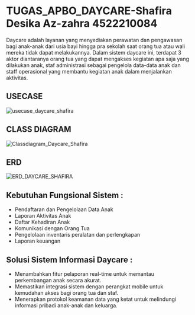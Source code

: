 # TUGAS_APBO_DAYCARE-Shafira Desika Az-zahra 4522210084
Daycare adalah layanan yang menyediakan perawatan dan pengawasan bagi anak-anak dari usia bayi hingga pra sekolah saat orang tua atau wali mereka tidak dapat melakukannya. Dalam sistem daycare ini, terdapat 3 aktor diantaranya orang tua yang dapat mengakses kegiatan apa saja yang dilakukan anak, staf administrasi sebagai pengelola data-data anak dan staff operasional yang membantu kegiatan anak dalam menjalankan aktivitas.

## USECASE
![usecase_daycare_shafira](https://github.com/SHAFIRADESIKAAZ-ZAHRA/TUGAS_APBO_DAYCARE/assets/148334075/6e8362c5-22e6-4b7e-aac9-736b669c3877)

## CLASS DIAGRAM
![Classdiagram_Daycare_Shafira](https://github.com/SHAFIRADESIKAAZ-ZAHRA/TUGAS_APBO_DAYCARE/assets/148334075/e85bebcf-e6da-4d01-9303-237cadaffa98)

## ERD
![ERD_DAYCARE_SHAFIRA](https://github.com/SHAFIRADESIKAAZ-ZAHRA/TUGAS_APBO_DAYCARE/assets/148334075/6085fe38-b0b9-4836-a0d5-a347bc967b63)

## Kebutuhan Fungsional Sistem :
- Pendaftaran dan Pengelolaan Data Anak
- Laporan Aktivitas Anak
- Daftar Kehadiran Anak
- Komunikasi dengan Orang Tua
- Pengelolaan inventaris peralatan dan perlengkapan
- Laporan keuangan

## Solusi Sistem Informasi Daycare :
- Menambahkan fitur pelaporan real-time untuk memantau perkembangan anak secara akurat. 
- Memastikan integrasi sistem dengan perangkat mobile untuk kemudahan akses bagi orang tua dan staf.
- Menerapkan protokol keamanan data yang ketat untuk melindungi informasi pribadi anak-anak dan keluarga.
